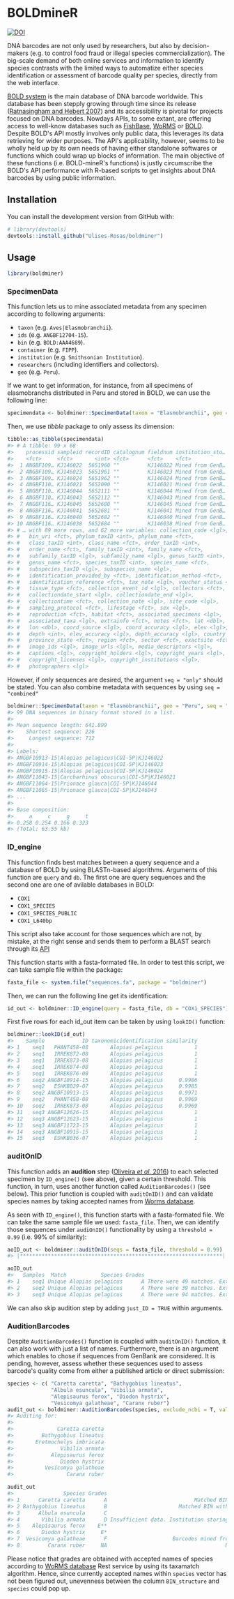 
<!-- README.md is generated from README.Rmd. Please edit that file -->
BOLDmineR
=========

<!-- badges: start -->
[![DOI](https://zenodo.org/badge/205451668.svg)](https://zenodo.org/badge/latestdoi/205451668) <!-- badges: end -->

DNA barcodes are not only used by researchers, but also by decision-makers (e.g. to control food fraud or illegal species commercialization). The big-scale demand of both online services and information to identify species contrasts with the limited ways to automatize either species identification or assessment of barcode quality per species, directly from the web interface.

[BOLD system](http://www.boldsystems.org/) is the main database of DNA barcode worldwide. This database has been stepply growing through time since its release ([Ratnasingham and Hebert 2007](https://onlinelibrary.wiley.com/doi/full/10.1111/j.1471-8286.2007.01678.x)) and its accessibility is pivotal for projects focused on DNA barcodes. Nowdays APIs, to some extant, are offering access to well-know databases such as [FishBase](https://fishbase.ropensci.org/), [WoRMS](http://www.marinespecies.org/rest/) or [BOLD](http://www.boldsystems.org/index.php/api_home). Despite BOLD's API mostly involves only public data, this leverages its data retrieving for wider purposes. The API's applicability, however, seems to be wholly held up by its own needs of having either standalone softwares or functions which could wrap up blocks of information. The main objective of these functions (i.e. BOLD-mineR's functions) is justly circumscribe the BOLD's API performance with R-based scripts to get insights about DNA barcodes by using public information.

Installation
------------

You can install the development version from GitHub with:

``` r
# library(devtools)
devtools::install_github("Ulises-Rosas/boldminer")
```

Usage
-----

``` r
library(boldminer)
```

### SpecimenData

This function lets us to mine associated metadata from any specimen according to following arguments:

-   `taxon` (e.g. `Aves|Elasmobranchii`).
-   `ids` (e.g. `ANGBF12704-15`).
-   `bin` (e.g. `BOLD:AAA4689`).
-   `container` (e.g. `FIPP`).
-   `institution` (e.g. `Smithsonian Institution`).
-   `researchers` (including identifiers and collectors).
-   `geo` (e.g. `Peru`).

If we want to get information, for instance, from all specimens of elasmobranchs distributed in Peru and stored in BOLD, we can use the following line:

``` r
specimendata <- boldminer::SpecimenData(taxon = "Elasmobranchii", geo = "Peru")
```

Then, we use *tibble* package to only assess its dimension:

``` r
tibble::as_tibble(specimendata)
#> # A tibble: 99 x 68
#>    processid sampleid recordID catalognum fieldnum institution_sto…
#>    <fct>     <fct>       <int> <fct>      <fct>    <fct>           
#>  1 ANGBF109… KJ146022  5651960 ""         KJ146022 Mined from GenB…
#>  2 ANGBF109… KJ146023  5651961 ""         KJ146023 Mined from GenB…
#>  3 ANGBF109… KJ146024  5651962 ""         KJ146024 Mined from GenB…
#>  4 ANGBF110… KJ146021  5652090 ""         KJ146021 Mined from GenB…
#>  5 ANGBF110… KJ146044  5652111 ""         KJ146044 Mined from GenB…
#>  6 ANGBF110… KJ146043  5652112 ""         KJ146043 Mined from GenB…
#>  7 ANGBF116… KJ146045  5652680 ""         KJ146045 Mined from GenB…
#>  8 ANGBF116… KJ146041  5652681 ""         KJ146041 Mined from GenB…
#>  9 ANGBF116… KJ146040  5652682 ""         KJ146040 Mined from GenB…
#> 10 ANGBF116… KJ146038  5652684 ""         KJ146038 Mined from GenB…
#> # … with 89 more rows, and 62 more variables: collection_code <lgl>,
#> #   bin_uri <fct>, phylum_taxID <int>, phylum_name <fct>,
#> #   class_taxID <int>, class_name <fct>, order_taxID <int>,
#> #   order_name <fct>, family_taxID <int>, family_name <fct>,
#> #   subfamily_taxID <lgl>, subfamily_name <lgl>, genus_taxID <int>,
#> #   genus_name <fct>, species_taxID <int>, species_name <fct>,
#> #   subspecies_taxID <lgl>, subspecies_name <lgl>,
#> #   identification_provided_by <fct>, identification_method <fct>,
#> #   identification_reference <fct>, tax_note <lgl>, voucher_status <fct>,
#> #   tissue_type <fct>, collection_event_id <lgl>, collectors <fct>,
#> #   collectiondate_start <lgl>, collectiondate_end <lgl>,
#> #   collectiontime <fct>, collection_note <lgl>, site_code <lgl>,
#> #   sampling_protocol <fct>, lifestage <fct>, sex <lgl>,
#> #   reproduction <fct>, habitat <fct>, associated_specimens <lgl>,
#> #   associated_taxa <lgl>, extrainfo <fct>, notes <fct>, lat <dbl>,
#> #   lon <dbl>, coord_source <lgl>, coord_accuracy <lgl>, elev <lgl>,
#> #   depth <int>, elev_accuracy <lgl>, depth_accuracy <lgl>, country <fct>,
#> #   province_state <fct>, region <fct>, sector <fct>, exactsite <fct>,
#> #   image_ids <lgl>, image_urls <lgl>, media_descriptors <lgl>,
#> #   captions <lgl>, copyright_holders <lgl>, copyright_years <lgl>,
#> #   copyright_licenses <lgl>, copyright_institutions <lgl>,
#> #   photographers <lgl>
```

However, if only sequences are desired, the argument `seq = "only"` should be stated. You can also combine metadata with sequences by using `seq = "combined"`

``` r
boldminer::SpecimenData(taxon = "Elasmobranchii", geo = "Peru", seq = "only")
#> 99 DNA sequences in binary format stored in a list.
#> 
#> Mean sequence length: 641.899 
#>    Shortest sequence: 226 
#>     Longest sequence: 712 
#> 
#> Labels:
#> ANGBF10913-15|Alopias pelagicus|COI-5P|KJ146022
#> ANGBF10914-15|Alopias pelagicus|COI-5P|KJ146023
#> ANGBF10915-15|Alopias pelagicus|COI-5P|KJ146024
#> ANGBF11043-15|Carcharhinus obscurus|COI-5P|KJ146021
#> ANGBF11064-15|Prionace glauca|COI-5P|KJ146044
#> ANGBF11065-15|Prionace glauca|COI-5P|KJ146043
#> ...
#> 
#> Base composition:
#>     a     c     g     t 
#> 0.258 0.254 0.166 0.323 
#> (Total: 63.55 kb)
```

### ID\_engine

This function finds best matches between a query sequence and a database of BOLD by using BLASTn-based algorithms. Arguments of this function are `query` and `db`. The first one are query sequences and the second one are one of avilable databases in BOLD:

-   `COX1`
-   `COX1_SPECIES`
-   `COX1_SPECIES_PUBLIC`
-   `COX1_L640bp`

This script also take account for those sequences which are not, by mistake, at the right sense and sends them to perform a BLAST search through its [API](https://ncbi.github.io/blast-cloud/dev/api.html)

This function starts with a fasta-formated file. In order to test this script, we can take sample file within the package:

``` r
fasta_file <- system.file("sequences.fa", package = "boldminer") 
```

Then, we can run the following line get its identification:

``` r
id_out <- boldminer::ID_engine(query = fasta_file, db = "COX1_SPECIES")
```

First five rows for each id\_out item can be taken by using `lookID()` function:

``` r
boldminer::lookID(id_out)
#>    Sample            ID taxonomicidentification similarity
#> 1    seq1   PHANT458-08       Alopias pelagicus          1
#> 2    seq1   IRREK872-08       Alopias pelagicus          1
#> 3    seq1   IRREK873-08       Alopias pelagicus          1
#> 4    seq1   IRREK874-08       Alopias pelagicus          1
#> 5    seq1   IRREK876-08       Alopias pelagicus          1
#> 6    seq2 ANGBF10914-15       Alopias pelagicus     0.9986
#> 7    seq2   ESHKB029-07       Alopias pelagicus     0.9985
#> 8    seq2 ANGBF10913-15       Alopias pelagicus     0.9971
#> 9    seq2   PHANT458-08       Alopias pelagicus     0.9969
#> 10   seq2   IRREK873-08       Alopias pelagicus     0.9969
#> 11   seq3 ANGBF12626-15       Alopias pelagicus          1
#> 12   seq3 ANGBF12623-15       Alopias pelagicus          1
#> 13   seq3 ANGBF11723-15       Alopias pelagicus          1
#> 14   seq3 ANGBF10915-15       Alopias pelagicus          1
#> 15   seq3   ESHKB036-07       Alopias pelagicus          1
```

### auditOnID

This function adds an **audition** step ([Oliveira *et al.* 2016](https://onlinelibrary.wiley.com/doi/full/10.1111/jfb.13169)) to each selected specimen by `ID_engine()` (see above), given a certain threshold. This function, in turn, uses another function called `AuditionBarcodes()` (see below). This prior function is coupled with `auditOnID()` and can validate species names by taking accepted names from [Worms database](http://www.marinespecies.org/).

As seen with `ID_engine()`, this function starts with a fasta-formated file. We can take the same sample file we used: `fasta_file`. Then, we can identify those sequences under `audiOnID()` functionality by using a `threshold = 0.99` (i.e. 99% of similarity):

``` r
aoID_out <- boldminer::auditOnID(seqs = fasta_file, threshold = 0.99)
#> |*****************************************************************| 100%
```

``` r
aoID_out
#>   Samples  Match           Species Grades                                Observations
#> 1    seq1 Unique Alopias pelagicus      A There were 49 matches. External congruence.
#> 2    seq2 Unique Alopias pelagicus      A There were 39 matches. External congruence.
#> 3    seq3 Unique Alopias pelagicus      A There were 94 matches. External congruence.
```

We can also skip audition step by adding `just_ID = TRUE` within arguments.

### AuditionBarcodes

Despite `AuditionBarcodes()` function is coupled with `auditOnID()` function, it can also work with just a list of names. Furthermore, there is an argument which enables to chose if sequences from GenBank are considered. It is pending, however, assess whether these sequences used to assess barcode's quality come from either a published article or direct submission:

``` r
species <- c( "Caretta caretta", "Bathygobius lineatus",
              "Albula esuncula", "Vibilia armata",
              "Alepisaurus ferox", "Diodon hystrix",
              "Vesicomya galatheae", "Caranx ruber")
audit_out <- boldminer::AuditionBarcodes(species, exclude_ncbi = T, validate_name = T)
#> Auditing for:
#> 
#>              Caretta caretta
#>         Bathygobius lineatus
#>       Eretmochelys imbricata
#>               Vibilia armata
#>            Alepisaurus ferox
#>               Diodon hystrix
#>          Vesicomya galatheae
#>                 Caranx ruber
```

``` r
audit_out
#>                Species Grades                                                    Observations                                                                                               BIN_structure
#> 1      Caretta caretta      A                            Matched BIN with external congruence                                                                       'BOLD:AAB8364':{'Caretta caretta':11}
#> 2 Bathygobius lineatus      B                       Matched BIN with internal congruence only                                                                   'BOLD:AAF0181':{'Bathygobius lineatus':4}
#> 3      Albula esuncula      C                                                    Splitted BIN                                  'BOLD:AAF1162':{'Albula esuncula':3}, 'BOLD:AAA3538':{'Albula esuncula':1}
#> 4       Vibilia armata      D Insufficient data. Institution storing: 2. Specimen records: 20                                                                                                        <NA>
#> 5    Alepisaurus ferox    E**                                                    Mixtured BIN 'BOLD:AAC5235':{'Alepisaurus ferox':8}, 'BOLD:AAC5236':{'Alepisaurus brevirostris':3,'Alepisaurus ferox':3}
#> 6       Diodon hystrix     E*                                                      Merged BIN                                                   'BOLD:AAB0446':{'Diodon hystrix':17,'Diodon eydouxii': 1}
#> 7  Vesicomya galatheae      F                     Barcodes mined from GenBank or unvouchered.                                                                                                        <NA>
#> 8         Caranx ruber     NA                                      No specimen data available                                                                                                        <NA>
```

Please notice that grades are obtained with accepted names of species according to [WoRMS database](http://www.marinespecies.org/) Rest service by using its taxamatch algorithm. Hence, since currently accepted names within `species` vector has not been figured out, unevenness between the column `BIN_structure` and `species` could pop up.
